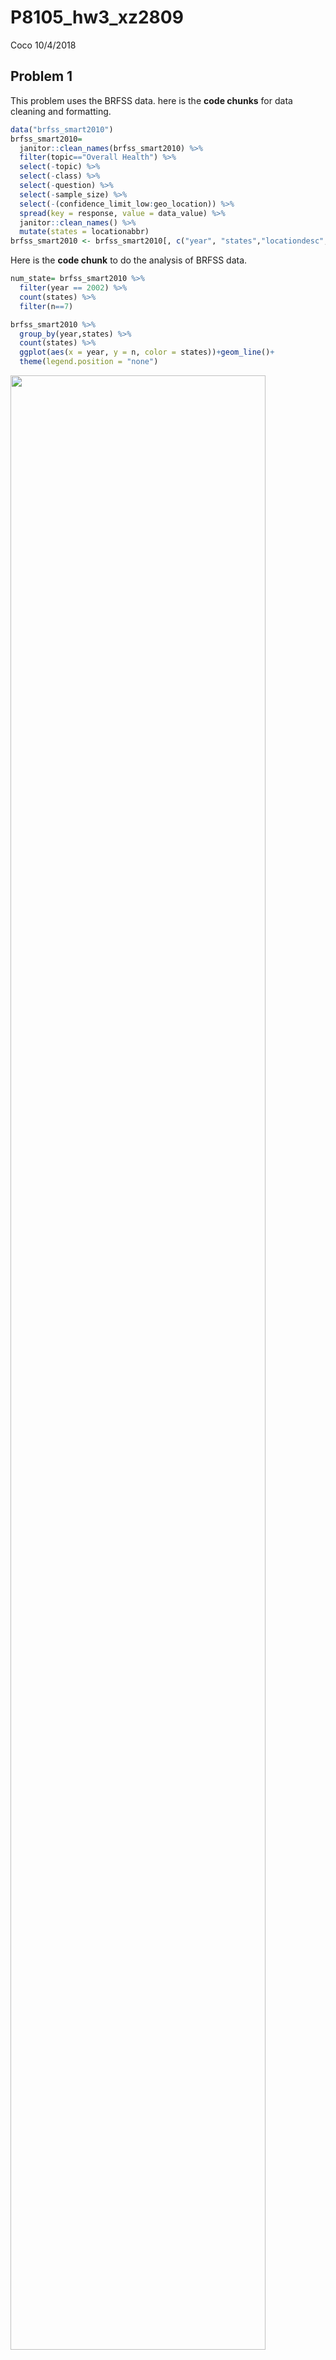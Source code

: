 P8105\_hw3\_xz2809
================
Coco
10/4/2018

Problem 1
---------

This problem uses the BRFSS data. here is the **code chunks** for data cleaning and formatting.

``` r
data("brfss_smart2010")
brfss_smart2010=
  janitor::clean_names(brfss_smart2010) %>% 
  filter(topic=="Overall Health") %>% 
  select(-topic) %>% 
  select(-class) %>% 
  select(-question) %>% 
  select(-sample_size) %>%
  select(-(confidence_limit_low:geo_location)) %>% 
  spread(key = response, value = data_value) %>% 
  janitor::clean_names() %>% 
  mutate(states = locationabbr)
brfss_smart2010 <- brfss_smart2010[, c("year", "states","locationdesc","excellent","very_good","good","fair","poor")]
```

Here is the **code chunk** to do the analysis of BRFSS data.

``` r
num_state= brfss_smart2010 %>%
  filter(year == 2002) %>% 
  count(states) %>% 
  filter(n==7)

brfss_smart2010 %>% 
  group_by(year,states) %>% 
  count(states) %>% 
  ggplot(aes(x = year, y = n, color = states))+geom_line()+
  theme(legend.position = "none")
```

<img src="p8105_hw3_xz2809_files/figure-markdown_github/unnamed-chunk-2-1.png" width="90%" />

``` r
brfss_smart2010 %>% 
  filter(year==2002 | year==2006 | year==2010) %>% 
  filter(states =="NY") %>% 
  group_by(year,states) %>% 
  mutate (mean = mean(excellent),
          sd = sd(excellent)) %>% 
  filter(locationdesc == "NY - New York County") %>% 
  select(year,mean,sd) %>%
  knitr::kable(digits = 3)
```

| states |  year|    mean|     sd|
|:-------|-----:|-------:|------:|
| NY     |  2002|  24.040|  4.486|
| NY     |  2006|  22.533|  4.001|
| NY     |  2010|  22.700|  3.567|

``` r
brfss_smart2010 %>% 
  group_by(year,states) %>% 
  mutate(
    Excellent_Mean = mean(excellent),
    Verygood_Mean = mean(very_good),
    Good_Mean = mean(good),
    Fair_Mean = mean(fair),
    Poor_Mean = mean(poor)) %>% 
  select(year,states,Excellent_Mean:Poor_Mean) %>% 
  group_by(year) %>% 
  distinct(states,Excellent_Mean,Verygood_Mean,Good_Mean,Fair_Mean,Poor_Mean) %>% 
  gather(key = cat, value = proportion, Excellent_Mean:Poor_Mean) %>% 
  ggplot(aes(x = year, y = proportion)) +
  geom_point(alpha = .5) + 
  facet_grid(~cat) + 
  viridis::scale_fill_viridis(discrete = TRUE)+
  theme(legend.position = "none")+
  scale_x_continuous(breaks = c(2002, 2006, 2010), 
                     labels = c("02", "06", "10"))
```

<img src="p8105_hw3_xz2809_files/figure-markdown_github/unnamed-chunk-2-2.png" width="90%" />

Problem 2
---------

This problem uses the Instacart data.

``` r
data("instacart")
```

How many aisles are there, and which aisles are the most items ordered from?

Make a plot that shows the number of items ordered in each aisle. Order aisles sensibly, and organize your plot so others can read it.

Make a table showing the most popular item aisles “baking ingredients”, “dog food care”, and “packaged vegetables fruits”

Make a table showing the mean hour of the day at which Pink Lady Apples and Coffee Ice Cream are ordered on each day of the week; format this table for human readers (i.e. produce a 2 x 7 table).

``` r
num_aisle = instacart %>% 
  count(aisle_id)  

which.max(num_aisle$n)
```

    ## [1] 83

``` r
x = instacart %>% 
  group_by(aisle_id) %>% 
  count(product_id) %>% 
  group_by(aisle_id) %>% 
  mutate(num_items = sum(n)) %>% 
  distinct(aisle_id,num_items)

ggplot(x, aes(x = aisle_id, y = num_items)) + geom_point()
```

<img src="p8105_hw3_xz2809_files/figure-markdown_github/unnamed-chunk-4-1.png" width="90%" />

Make a table showing the most popular item aisles “baking ingredients”, “dog food care”, and “packaged vegetables fruits”

``` r
y = instacart %>% 
  filter(aisle == "baking ingredients" | aisle == "dog food care" | aisle=="packaged vegetables fruits") %>% 
  mutate(aisle = as.factor(aisle)) %>% 
  group_by(aisle,product_id,product_name) %>% 
  count()

df_max <- aggregate(n ~ aisle, y, max) %>% 
  as.data.frame() 

df_max %>% 
  knitr::kable(digits = 1)
```

| aisle                      |     n|
|:---------------------------|-----:|
| baking ingredients         |   499|
| dog food care              |    30|
| packaged vegetables fruits |  9784|

Make a table showing the mean hour of the day at which Pink Lady Apples and Coffee Ice Cream are ordered on each day of the week; format this table for human readers (i.e. produce a 2 x 7 table).

``` r
z = instacart %>% 
  filter(product_name == "Pink Lady Apples" | product_name == "Coffee Ice Cream") %>% 
  select(order_hour_of_day,product_name,order_dow) %>% 
  group_by(product_name,order_dow) %>% 
  mutate(mean_hour_day = mean (order_hour_of_day)) %>% 
  distinct(product_name,mean_hour_day,order_dow) %>% 
  spread(key = order_dow, value = mean_hour_day) 

z %>% 
  knitr::kable(digits = 2)
```

| product\_name    |      0|      1|      2|      3|      4|      5|      6|
|:-----------------|------:|------:|------:|------:|------:|------:|------:|
| Coffee Ice Cream |  13.77|  14.32|  15.38|  15.32|  15.22|  12.26|  13.83|
| Pink Lady Apples |  13.44|  11.36|  11.70|  14.25|  11.55|  12.78|  11.94|

Problem3
--------

``` r
data("ny_noaa")
```

``` r
ny_noaa_df= ny_noaa %>% 
  separate(date, into = c("year","month","date"),sep = "-") %>% 
  janitor::clean_names() %>% 
  mutate(tmin = as.numeric(tmin),
         tmax = as.numeric(tmax),
         id = as.factor(id))
```

``` r
MaxTable <- function(x){
     m <- unique(x)
     m[which.max(tabulate(match(x,m)))]
}
MaxTable(ny_noaa_df$snow)
```

    ## [1] 0

Make a two-panel plot showing the average temperature in January and in July in each station across years. Is there any observable / interpretable structure? Any outliers?

``` r
mean_ave_df = ny_noaa_df %>% 
  mutate(year = as.numeric(year),
         month = as.factor(month)) %>% 
  filter(month=="07" | month == "01") %>% 
  group_by(year,month) %>% 
  filter(!is.na(tmax) & !is.na(tmin)) %>% 
  mutate(ave_max = mean(tmax)) %>% 
  distinct(year, month, ave_max) 
  
plot_names <- c("01" = "Januarary", "07" = "July")

mean_ave_df%>%
  ggplot(aes(x = year, y = ave_max)) + 
  geom_point(alpha = 0.5) +
  facet_grid(~month, labeller = as_labeller(plot_names))+
  viridis::scale_fill_viridis(discrete = TRUE)+
  theme(legend.position = "none")+
  scale_x_continuous(breaks = c(1981, 1990, 2000, 2010), 
                     labels = c("1981", "1990","2000","2010"))
```

<img src="p8105_hw3_xz2809_files/figure-markdown_github/unnamed-chunk-10-1.png" width="90%" />

``` r
mean_ave_df%>%
  ggplot(aes(y = ave_max)) + 
  geom_boxplot(alpha = 0.5) +
  facet_grid(~month, labeller = as_labeller(plot_names))+
  viridis::scale_fill_viridis(discrete = TRUE)+
  theme(legend.position = "none")
```

<img src="p8105_hw3_xz2809_files/figure-markdown_github/unnamed-chunk-10-2.png" width="90%" />

``` r
d <- ggplot(ny_noaa_df, aes(tmax,tmin))
d + geom_hex(bins = 15) + 
  theme(legend.position = "right")+
  ggtitle("Tmax vs Tmin")+
  labs(
    caption = "For the whole data set"
  )
```

    ## Warning: Removed 1136276 rows containing non-finite values (stat_binhex).

<img src="p8105_hw3_xz2809_files/figure-markdown_github/unnamed-chunk-10-3.png" width="90%" />

``` r
ny_noaa_df %>% 
  select(year,snow) %>% 
  filter(snow > 0 & snow < 100) %>% 
  ggplot(aes(x = snow, fill = year)) + 
  geom_density(alpha = 0.1)
```

<img src="p8105_hw3_xz2809_files/figure-markdown_github/unnamed-chunk-10-4.png" width="90%" />
